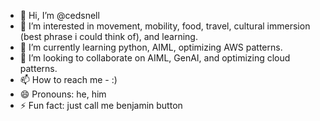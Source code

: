 - 👋 Hi, I’m @cedsnell
- 👀 I’m interested in movement, mobility, food, travel, cultural immersion (best phrase i could think of), and learning.
- 🌱 I’m currently learning python, AIML, optimizing AWS patterns.
- 💞️ I’m looking to collaborate on AIML, GenAI, and optimizing cloud patterns.
- 📫 How to reach me - :)
- 😄 Pronouns: he, him
- ⚡ Fun fact: just call me benjamin button

<!---
cedsnell/cedsnell is a ✨ special ✨ repository because its `README.md` (this file) appears on your GitHub profile.
You can click the Preview link to take a look at your changes.
--->

